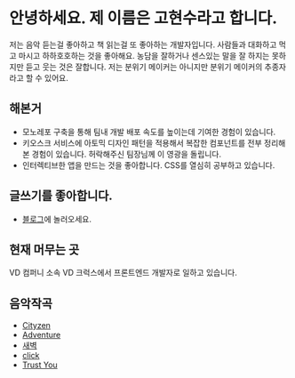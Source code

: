 # 안녕하세요. 제 이름은 고현수라고 합니다.

저는 음악 듣는걸 좋아하고 책 읽는걸 또 좋아하는 개발자입니다. 사람들과 대화하고 먹고 마시고 하하호호하는 것을 좋아해요. 농담을 잘하거나 센스있는 말을 잘 하지는 못하지만 듣고 웃는 것은 잘합니다. 저는 분위기 메이커는 아니지만 분위기 메이커의 추종자라고 할 수 있어요.

## 해본거
- 모노레포 구축을 통해 팀내 개발 배포 속도를 높이는데 기여한 경험이 있습니다.
- 키오스크 서비스에 아토믹 디자인 패턴을 적용해서 복잡한 컴포넌트를 전부 정리해본 경험이 있습니다. 허락해주신 팀장님께 이 영광을 돌립니다.
- 인터렉티브한 앱을 만드는 것을 좋아합니다. CSS를 열심히 공부하고 있습니다.

## 글쓰기를 좋아합니다.
- [블로그](https://www.hyunsu.info)에 놀러오세요.

## 현재 머무는 곳
VD 컴퍼니 소속 VD 크럭스에서 프론트엔드 개발자로 일하고 있습니다. 

## 음악작곡
- [Cityzen](https://www.youtube.com/watch?v=4BQK3oyTDqA)
- [Adventure](https://www.youtube.com/watch?v=myWIrhDQA_o)
- [새벽](https://youtu.be/wvbJMo7S_AM)
- [click](https://www.youtube.com/watch?v=3lBz84R1EPg)
- [Trust You](https://www.youtube.com/watch?v=GuT3j5kiQJw)
